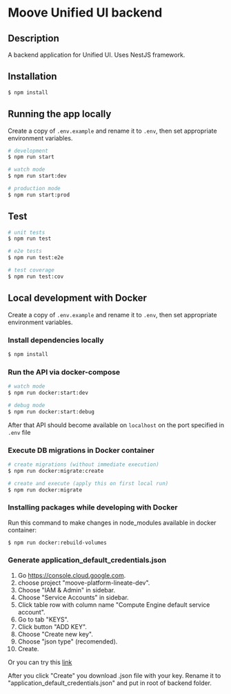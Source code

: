 # Moove Unified UI backend

## Description

A backend application for Unified UI. Uses NestJS framework.

## Installation

```bash
$ npm install
```

## Running the app locally

Create a copy of `.env.example` and rename it to `.env`, then set appropriate environment variables.

```bash
# development
$ npm run start

# watch mode
$ npm run start:dev

# production mode
$ npm run start:prod
```

## Test

```bash
# unit tests
$ npm run test

# e2e tests
$ npm run test:e2e

# test coverage
$ npm run test:cov
```

## Local development with Docker

Create a copy of `.env.example` and rename it to `.env`, then set appropriate environment variables.

### Install dependencies locally

```bash
$ npm install
```

### Run the API via docker-compose

```bash
# watch mode
$ npm run docker:start:dev

# debug mode
$ npm run docker:start:debug
```

After that API should become available on `localhost` on the port specified in `.env` file

### Execute DB migrations in Docker container

```bash
# create migrations (without immediate execution)
$ npm run docker:migrate:create

# create and execute (apply this on first local run)
$ npm run docker:migrate
```

### Installing packages while developing with Docker

Run this command to make changes in node_modules available in docker container:

```bash
$ npm run docker:rebuild-volumes
```

### Generate application_default_credentials.json

 1. Go https://console.cloud.google.com.
 2. choose project "moove-platform-lineate-dev".
 3. Choose "IAM & Admin" in sidebar.
 4. Choose "Service Accounts" in sidebar.
 5. Click table row with column name "Compute Engine default service account".
 6. Go to tab "KEYS".
 7. Click button "ADD KEY".
 8. Choose "Create new key".
 9. Choose "json type" (recomended).
 10. Create.

Or you can try this [link](https://console.cloud.google.com/iam-admin/serviceaccounts/details/109215757079588502741?authuser=2&project=moove-platform-lineate-dev)

After you click "Create" you download .json file with your key. Rename it to "application_default_credentials.json" and put in root of backend folder.